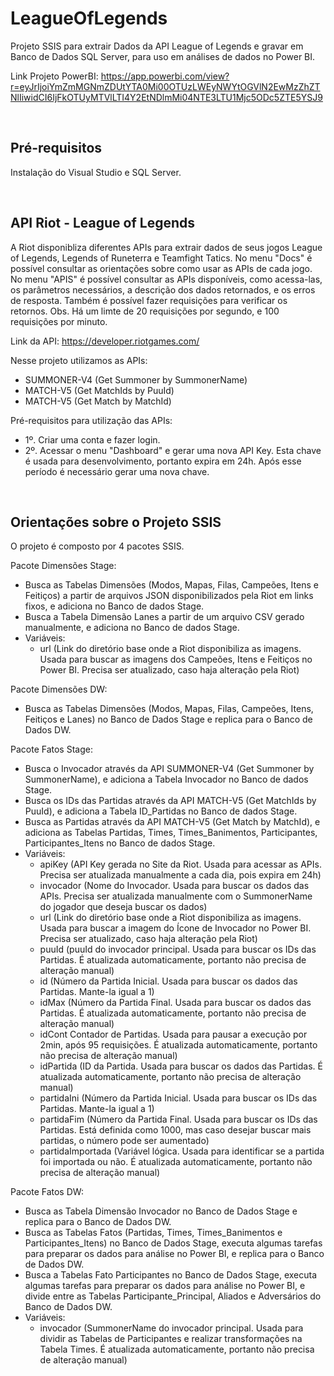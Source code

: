 # LeagueOfLegends
Projeto SSIS para extrair Dados da API League of Legends e gravar em Banco de Dados SQL Server, para uso em análises de dados no Power BI.

Link Projeto PowerBI: https://app.powerbi.com/view?r=eyJrIjoiYmZmMGNmZDUtYTA0Mi00OTUzLWEyNWYtOGVlN2EwMzZhZTNlIiwidCI6IjFkOTUyMTVlLTI4Y2EtNDlmMi04NTE3LTU1Mjc5ODc5ZTE5YSJ9

<br />

## Pré-requisitos
Instalação do Visual Studio e SQL Server.

<br />

## API Riot - League of Legends
A Riot disponibliza diferentes APIs para extrair dados de seus jogos League of Legends, Legends of Runeterra e Teamfight Tatics.
No menu "Docs" é possível consultar as orientações sobre como usar as APIs de cada jogo.
No menu "APIS" é possível consultar as APIs disponíveis, como acessa-las, os parâmetros necessários, a descrição dos dados retornados, e os erros de resposta. Também é possível fazer requisições para verificar os retornos.
Obs. Há um limte de 20 requisições por segundo, e 100 requisições por minuto.

Link da API: https://developer.riotgames.com/

Nesse projeto utilizamos as APIs:
- SUMMONER-V4 (Get Summoner by SummonerName)
- MATCH-V5 (Get MatchIds by PuuId)
- MATCH-V5 (Get Match by MatchId)

Pré-requisitos para utilização das APIs:
- 1º. Criar uma conta e fazer login.
- 2º. Acessar o menu "Dashboard" e gerar uma nova API Key. Esta chave é usada para desenvolvimento, portanto expira em 24h. Após esse período é necessário gerar uma nova chave.

<br />

## Orientações sobre o Projeto SSIS
O projeto é composto por 4 pacotes SSIS.

Pacote Dimensões Stage: 
- Busca as Tabelas Dimensões (Modos, Mapas, Filas, Campeões, Itens e Feitiços) a partir de arquivos JSON disponibilizados pela Riot em links fixos, e adiciona no Banco de dados Stage. 
- Busca a Tabela Dimensão Lanes a partir de um arquivo CSV gerado manualmente, e adiciona no Banco de dados Stage. 
- Variáveis: 
	- url (Link do diretório base onde a Riot disponibiliza as imagens. Usada para buscar as imagens dos Campeões, Itens e Feitiços no Power BI. Precisa ser atualizado, caso haja alteração pela Riot)

Pacote Dimensões DW:
- Busca as Tabelas Dimensões (Modos, Mapas, Filas, Campeões, Itens, Feitiços e Lanes) no Banco de Dados Stage e replica para o Banco de Dados DW.

Pacote Fatos Stage:
- Busca o Invocador através da API SUMMONER-V4 (Get Summoner by SummonerName), e adiciona a Tabela Invocador no Banco de dados Stage. 
- Busca os IDs das Partidas através da API MATCH-V5 (Get MatchIds by PuuId), e adiciona a Tabela ID_Partidas no Banco de dados Stage. 
- Busca as Partidas através da API MATCH-V5 (Get Match by MatchId), e adiciona as Tabelas Partidas, Times, Times_Banimentos, Participantes, Participantes_Itens no Banco de dados Stage. 
- Variáveis: 
	- apiKey (API Key gerada no Site da Riot. Usada para acessar as APIs. Precisa ser atualizada manualmente a cada dia, pois expira em 24h)
	- invocador (Nome do Invocador. Usada para buscar os dados das APIs. Precisa ser atualizada manualmente com o SummonerName do jogador que deseja buscar os dados)
	- url (Link do diretório base onde a Riot disponibiliza as imagens. Usada para buscar a imagem do Ícone de Invocador no Power BI. Precisa ser atualizado, caso haja alteração pela Riot)
	- puuId (puuId do invocador principal. Usada para buscar os IDs das Partidas. É atualizada automaticamente, portanto não precisa de alteração manual)
	- id (Número da Partida Inicial. Usada para buscar os dados das Partidas. Mante-la igual a 1)
	- idMax (Número da Partida Final. Usada para buscar os dados das Partidas. É atualizada automaticamente, portanto não precisa de alteração manual)
	- idCont Contador de Partidas. Usada para pausar a execução por 2min, após 95 requisições. É atualizada automaticamente, portanto não precisa de alteração manual)
	- idPartida (ID da Partida. Usada para buscar os dados das Partidas. É atualizada automaticamente, portanto não precisa de alteração manual)
	- partidaIni (Número da Partida Inicial. Usada para buscar os IDs das Partidas. Mante-la igual a 1)
	- partidaFim (Número da Partida Final. Usada para buscar os IDs das Partidas. Está definida como 1000, mas caso desejar buscar mais partidas, o número pode ser aumentado)
	- partidaImportada (Variável lógica. Usada para identificar se a partida foi importada ou não. É atualizada automaticamente, portanto não precisa de alteração manual)

Pacote Fatos DW:
- Busca as Tabela Dimensão Invocador no Banco de Dados Stage e replica para o Banco de Dados DW.
- Busca as Tabelas Fatos (Partidas, Times, Times_Banimentos e Participantes_Itens) no Banco de Dados Stage, executa algumas tarefas para preparar os dados para análise no Power BI, e replica para o Banco de Dados DW.
- Busca a Tabelas Fato Participantes no Banco de Dados Stage, executa algumas tarefas para preparar os dados para análise no Power BI, e divide entre as Tabelas Participante_Principal, Aliados e Adversários do Banco de Dados DW.
- Variáveis: 
	- invocador (SummonerName do invocador principal. Usada para dividir as Tabelas de Participantes e realizar transformações na Tabela Times. É atualizada automaticamente, portanto não precisa de alteração manual)

